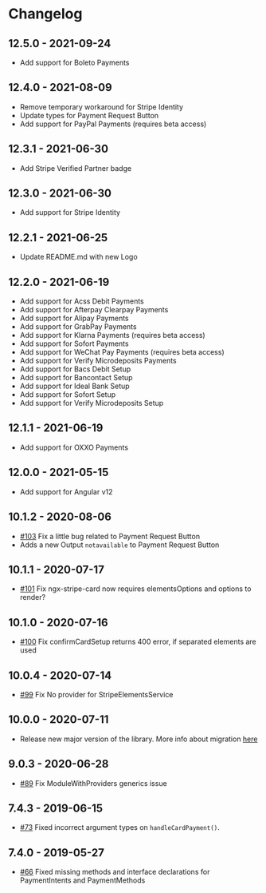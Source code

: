 # Changelog

## 12.5.0 - 2021-09-24

- Add support for Boleto Payments

## 12.4.0 - 2021-08-09

- Remove temporary workaround for Stripe Identity
- Update types for Payment Request Button
- Add support for PayPal Payments (requires beta access)

## 12.3.1 - 2021-06-30

- Add Stripe Verified Partner badge

## 12.3.0 - 2021-06-30

- Add support for Stripe Identity

## 12.2.1 - 2021-06-25

- Update README.md with new Logo

## 12.2.0 - 2021-06-19

- Add support for Acss Debit Payments
- Add support for Afterpay Clearpay Payments
- Add support for Alipay Payments
- Add support for GrabPay Payments
- Add support for Klarna Payments (requires beta access)
- Add support for Sofort Payments
- Add support for WeChat Pay Payments (requires beta access)
- Add support for Verify Microdeposits Payments
- Add support for Bacs Debit Setup
- Add support for Bancontact Setup
- Add support for Ideal Bank Setup
- Add support for Sofort Setup
- Add support for Verify Microdeposits Setup

## 12.1.1 - 2021-06-19

- Add support for OXXO Payments

## 12.0.0 - 2021-05-15

- Add support for Angular v12

## 10.1.2 - 2020-08-06

- [#103](https://github.com/richnologies/ngx-stripe/issues/103) Fix a little bug related to Payment Request Button
- Adds a new Output `notavailable` to Payment Request Button

## 10.1.1 - 2020-07-17

- [#101](https://github.com/richnologies/ngx-stripe/issues/101) Fix ngx-stripe-card now requires elementsOptions and options to render?

## 10.1.0 - 2020-07-16

- [#100](https://github.com/richnologies/ngx-stripe/issues/100) Fix confirmCardSetup returns 400 error, if separated elements are used

## 10.0.4 - 2020-07-14

- [#99](https://github.com/richnologies/ngx-stripe/issues/99) Fix No provider for StripeElementsService

## 10.0.0 - 2020-07-11

- Release new major version of the library. More info about migration [here](https://github.com/richnologies/ngx-stripe/blob/main/MIGRATION.md)

## 9.0.3 - 2020-06-28

- [#89](https://github.com/richnologies/ngx-stripe/issues/89) Fix ModuleWithProviders generics issue

## 7.4.3 - 2019-06-15

- [#73](https://github.com/richnologies/ngx-stripe/pull/73) Fixed incorrect argument types on `handleCardPayment()`.

## 7.4.0 - 2019-05-27

- [#66](https://github.com/richnologies/ngx-stripe/pull/66) Fixed missing methods and interface declarations for PaymentIntents and PaymentMethods
